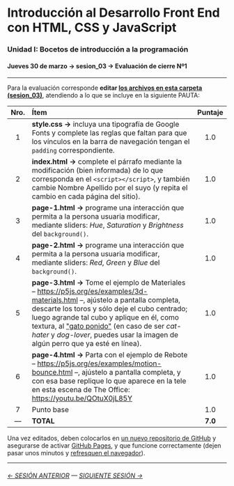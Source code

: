 # Introducción al Desarrollo Front End con HTML, CSS y JavaScript

### Unidad I: Bocetos de introducción a la programación

#### Jueves 30 de marzo → sesion_03 → Evaluación de cierre Nº1

- - - - - - - - 

Para la evaluación corresponde **editar [los archivos en esta carpeta (sesion_03)](https://profesorfaco.github.io/front-2023-1/sesion_03/)**, atendiendo a lo que se incluye en la siguiente PAUTA:

| Nro. | Ítem | Puntaje |
|:----:|:------------|:-------:|
| 1 | **style.css →** incluya una tipografía de Google Fonts y complete las reglas que faltan para que los vínculos en la barra de navegación tengan el `padding` correspondiente. | 1.0 |
| 2 | **index.html →** complete el párrafo mediante la modificación (bien informada) de lo que corresponda en el `<script></script>`, y también cambie Nombre Apellido por el suyo (y repita el cambio en cada página del sitio). | 1.0 |
| 3 | **page-1.html →** programe una interacción que permita a la persona usuaria modificar, mediante sliders: *Hue*, *Saturation* y *Brightness* del `background()`. | 1.0 |
| 4 | **page-2.html →** programe una interacción que permita a la persona usuaria modificar, mediante sliders: *Red*, *Green* y *Blue* del `background()`.  | 1.0 |
| 5 | **page-3.html →** Tome el ejemplo de Materiales – https://p5js.org/es/examples/3d-materials.html –, ajústelo a pantalla completa, descarte los toros y sólo deje el cubo centrado; luego agrande tal cubo y aplique en él, como textura, al ["gato ponido"](https://raw.githubusercontent.com/profesorfaco/front-2023-1/main/sesion_03/cat.jpg) (en caso de ser *cat-hater* y *dog-lover*, puedes usar la imagen de algún perro que ya esté en línea). | 1.0 |
| 6 | **page-4.html →** Parta con el ejemplo de Rebote – https://p5js.org/es/examples/motion-bounce.html –, ajústelo a pantalla completa, y con esa base replique lo que aparece en la tele en esta escena de The Office: https://youtu.be/QOtuX0jL85Y | 1.0 |
| 7 | Punto base | 1.0  |
| —  | **TOTAL** | **7.0** |

Una vez editados, deben colocarlos en [un nuevo repositorio de GitHub](https://docs.github.com/es/get-started/quickstart/create-a-repo) y asegurarse de activar [GitHub Pages](https://docs.github.com/es/pages/getting-started-with-github-pages/creating-a-github-pages-site), y que funcione correctamente (dejen pasar unos minutos y [refresquen el navegador](https://www.elespanol.com/omicrono/software/20180428/metodo-recargar-webs-no-conoces-solucionara-problemas/303220419_0.html)).
								
								
- - - - - - -

###### [← SESIÓN ANTERIOR](https://github.com/profesorfaco/front-2023-1/tree/main/sesion_02) — [SIGUIENTE SESIÓN →](https://github.com/profesorfaco/front-2023-1/tree/main/sesion_04)
